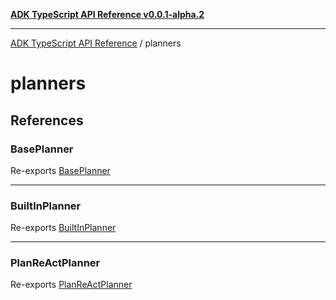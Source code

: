 [**ADK TypeScript API Reference v0.0.1-alpha.2**](../README.md)

***

[ADK TypeScript API Reference](../modules.md) / planners

# planners

## References

### BasePlanner

Re-exports [BasePlanner](BasePlanner/classes/BasePlanner.md)

***

### BuiltInPlanner

Re-exports [BuiltInPlanner](BuiltInPlanner/classes/BuiltInPlanner.md)

***

### PlanReActPlanner

Re-exports [PlanReActPlanner](PlanReActPlanner/classes/PlanReActPlanner.md)
